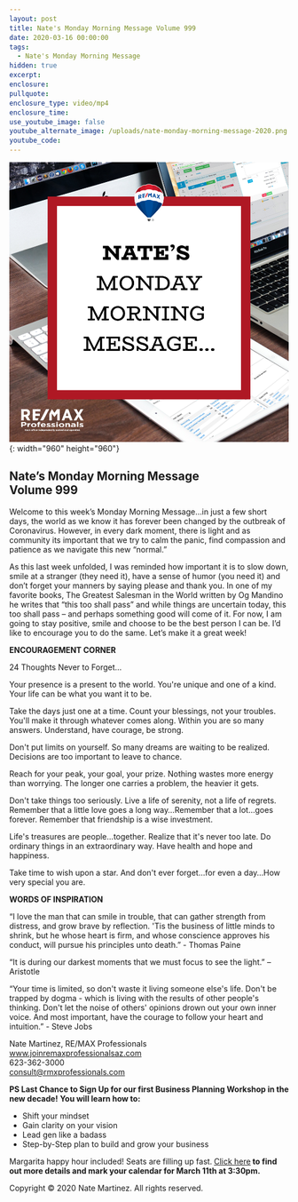 ```yaml
---
layout: post
title: Nate's Monday Morning Message Volume 999
date: 2020-03-16 00:00:00
tags:
  - Nate's Monday Morning Message
hidden: true
excerpt:
enclosure:
pullquote:
enclosure_type: video/mp4
enclosure_time:
use_youtube_image: false
youtube_alternate_image: /uploads/nate-monday-morning-message-2020.png
youtube_code:
---
```


![](/uploads/nate-monday-morning-message-2020.png){: width="960" height="960"}

## **Nate’s Monday Morning Message<br>Volume 999**

Welcome to this week’s Monday Morning Message…in just a few short days, the world as we know it has forever been changed by the outbreak of Coronavirus. However, in every dark moment, there is light and as community its important that we try to calm the panic, find compassion and patience as we navigate this new “normal.”

As this last week unfolded, I was reminded how important it is to slow down, smile at a stranger (they need it), have a sense of humor (you need it) and don’t forget your manners by saying please and thank you. In one of my favorite books, The Greatest Salesman in the World written by Og Mandino he writes that “this too shall pass” and while things are uncertain today, this too shall pass – and perhaps something good will come of it. For now, I am going to stay positive, smile and choose to be the best person I can be. I’d like to encourage you to do the same. Let’s make it a great week\!

**ENCOURAGEMENT CORNER**

24 Thoughts Never to Forget…

Your presence is a present to the world. You're unique and one of a kind. Your life can be what you want it to be.

Take the days just one at a time. Count your blessings, not your troubles. You'll make it through whatever comes along. Within you are so many answers. Understand, have courage, be strong.

Don't put limits on yourself. So many dreams are waiting to be realized. Decisions are too important to leave to chance.

Reach for your peak, your goal, your prize. Nothing wastes more energy than worrying. The longer one carries a problem, the heavier it gets.

Don't take things too seriously. Live a life of serenity, not a life of regrets. Remember that a little love goes a long way…Remember that a lot…goes forever. Remember that friendship is a wise investment.

Life's treasures are people…together. Realize that it's never too late. Do ordinary things in an extraordinary way. Have health and hope and happiness.

Take time to wish upon a star. And don't ever forget…for even a day…How very special you are.&nbsp;

**WORDS OF INSPIRATION**

“I love the man that can smile in trouble, that can gather strength from distress, and grow brave by reflection. 'Tis the business of little minds to shrink, but he whose heart is firm, and whose conscience approves his conduct, will pursue his principles unto death.” - Thomas Paine

“It is during our darkest moments that we must focus to see the light.” – Aristotle

“Your time is limited, so don't waste it living someone else's life. Don't be trapped by dogma - which is living with the results of other people's thinking. Don't let the noise of others' opinions drown out your own inner voice. And most important, have the courage to follow your heart and intuition.” - Steve Jobs

Nate Martinez, RE/MAX Professionals<br>www.joinremaxprofessionalsaz.com<br>623-362-3000<br>consult@rmxprofessionals.com

**PS Last Chance to Sign Up for our first Business Planning Workshop in the new decade\!** **You will learn how to:**

* Shift your mindset
* Gain clarity on your vision
* Lead gen like a badass
* Step-by-Step plan to build and grow your business

Margarita happy hour included\! Seats are filling up fast.**&nbsp;**[Click here](https://www.eventbrite.com/e/3-hour-business-planning-workshop-happy-hour-tickets-93551987513)**&nbsp;to find out more details and mark your calendar for March 11th at 3:30pm.&nbsp;**

Copyright &copy; 2020 Nate Martinez. All rights reserved.